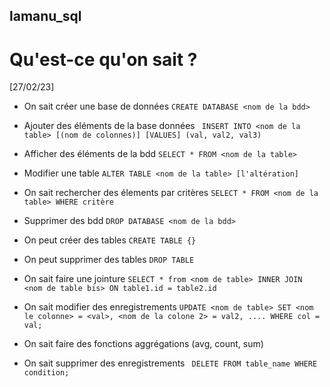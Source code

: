## lamanu_sql
# Qu'est-ce qu'on sait ?
[27/02/23] 
* On sait créer une base de données ```CREATE DATABASE <nom de la bdd>```
* Ajouter des éléments de la base données ``` INSERT INTO <nom de la table> [(nom de colonnes)] [VALUES] (val, val2, val3)``` 
* Afficher des éléments de la bdd ```SELECT * FROM <nom de la table>```
* Modifier une table ```ALTER TABLE <nom de la table> [l'altération] ```
* On sait rechercher des élements par critères ``` SELECT * FROM <nom de la table> WHERE critère ```
* Supprimer des bdd ```DROP DATABASE <nom de la bdd>```

* On peut créer des tables ```CREATE TABLE {} ```
* On peut supprimer des tables  ``` DROP TABLE  ```
* On sait faire une jointure ```SELECT * from <nom de table> INNER JOIN <nom de table bis> ON table1.id = table2.id```
* On sait modifier des enregistrements ```UPDATE <nom de table> SET <nom le colonne> = <val>, <nom de la colone 2> = val2, .... WHERE col = val; ```
*  On sait faire des fonctions aggrégations (avg, count, sum)
* On sait supprimer des enregistrements ```
DELETE FROM table_name WHERE condition;```
